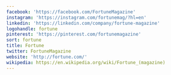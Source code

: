 ```yaml
---
facebook: 'https://facebook.com/FortuneMagazine'
instagram: 'https://instagram.com/fortunemag/?hl=en'
linkedin: 'https://linkedin.com/company/fortune-magazine'
logohandle: fortune
pinterest: 'https://pinterest.com/fortunemagazine'
sort: fortune
title: Fortune
twitter: FortuneMagazine
website: 'http://fortune.com/'
wikipedia: https://en.wikipedia.org/wiki/Fortune_(magazine)
---
```


